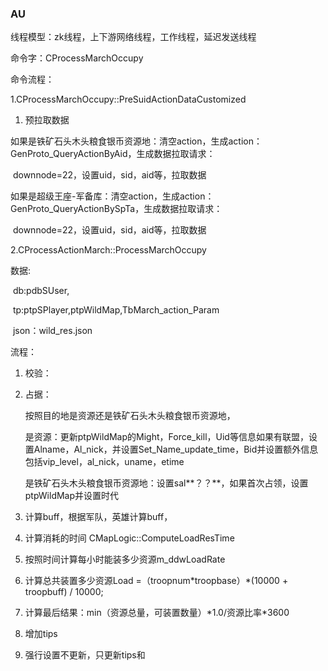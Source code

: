 ### AU

线程模型：zk线程，上下游网络线程，工作线程，延迟发送线程

命令字：CProcessMarchOccupy

命令流程：

1.CProcessMarchOccupy::PreSuidActionDataCustomized

1. 预拉取数据

​		如果是铁矿石头木头粮食银币资源地：清空action，生成action：GenProto_QueryActionByAid，生成数据拉取请求：

​			downnode=22，设置uid，sid，aid等，拉取数据

​	 	如果是超级王座-军备库：清空action，生成action：GenProto_QueryActionBySpTa，生成数据拉取请求：

​			downnode=22，设置uid，sid，aid等，拉取数据

2.CProcessActionMarch::ProcessMarchOccupy

数据:

​	db:pdbSUser,

​	tp:ptpSPlayer,ptpWildMap,TbMarch_action_Param

​	json：wild_res.json

流程：

1. 校验：

    

2. 占据：

   按照目的地是资源还是铁矿石头木头粮食银币资源地，

   是资源：更新ptpWildMap的Might，Force_kill，Uid等信息如果有联盟，设置Alname，Al_nick，并设置Set_Name_update_time，Bid并设置额外信息包括vip_level，al_nick，uname，etime

   是铁矿石头木头粮食银币资源地：设置sal**？？**，如果首次占领，设置ptpWildMap并设置时代

3. 计算buff，根据军队，英雄计算buff，

4. 计算消耗的时间  CMapLogic::ComputeLoadResTime

5. 按照时间计算每小时能装多少资源m_ddwLoadRate

6. 计算总共装置多少资源Load =（troopnum*troopbase）\*(10000 + troopbuff) / 10000;

7. 计算最后结果：min（资源总量，可装置数量）*1.0/资源比率\*3600

8. 增加tips

9. 强行设置不更新，只更新tips和




